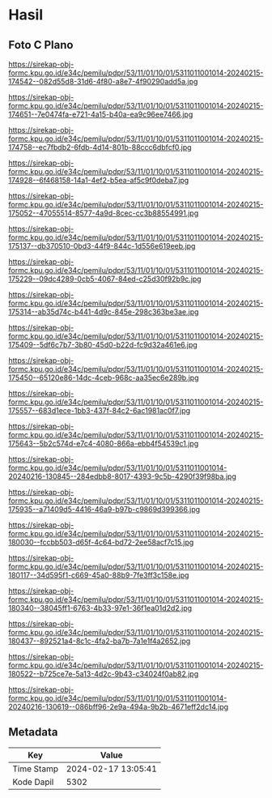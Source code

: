 # Hasil

## Foto C Plano

https://sirekap-obj-formc.kpu.go.id/e34c/pemilu/pdpr/53/11/01/10/01/5311011001014-20240215-174542--082d55d8-31d6-4f80-a8e7-4f90290add5a.jpg

https://sirekap-obj-formc.kpu.go.id/e34c/pemilu/pdpr/53/11/01/10/01/5311011001014-20240215-174651--7e0474fa-e721-4a15-b40a-ea9c96ee7466.jpg

https://sirekap-obj-formc.kpu.go.id/e34c/pemilu/pdpr/53/11/01/10/01/5311011001014-20240215-174758--ec7fbdb2-6fdb-4d14-801b-88ccc6dbfcf0.jpg

https://sirekap-obj-formc.kpu.go.id/e34c/pemilu/pdpr/53/11/01/10/01/5311011001014-20240215-174928--6f468158-14a1-4ef2-b5ea-af5c9f0deba7.jpg

https://sirekap-obj-formc.kpu.go.id/e34c/pemilu/pdpr/53/11/01/10/01/5311011001014-20240215-175052--47055514-8577-4a9d-8cec-cc3b88554991.jpg

https://sirekap-obj-formc.kpu.go.id/e34c/pemilu/pdpr/53/11/01/10/01/5311011001014-20240215-175137--db370510-0bd3-44f9-844c-1d556e619eeb.jpg

https://sirekap-obj-formc.kpu.go.id/e34c/pemilu/pdpr/53/11/01/10/01/5311011001014-20240215-175229--09dc4289-0cb5-4067-84ed-c25d30f92b9c.jpg

https://sirekap-obj-formc.kpu.go.id/e34c/pemilu/pdpr/53/11/01/10/01/5311011001014-20240215-175314--ab35d74c-b441-4d9c-845e-298c363be3ae.jpg

https://sirekap-obj-formc.kpu.go.id/e34c/pemilu/pdpr/53/11/01/10/01/5311011001014-20240215-175409--5df6c7b7-3b80-45d0-b22d-fc9d32a461e6.jpg

https://sirekap-obj-formc.kpu.go.id/e34c/pemilu/pdpr/53/11/01/10/01/5311011001014-20240215-175450--65120e86-14dc-4ceb-968c-aa35ec6e289b.jpg

https://sirekap-obj-formc.kpu.go.id/e34c/pemilu/pdpr/53/11/01/10/01/5311011001014-20240215-175557--683d1ece-1bb3-437f-84c2-6ac1981ac0f7.jpg

https://sirekap-obj-formc.kpu.go.id/e34c/pemilu/pdpr/53/11/01/10/01/5311011001014-20240215-175643--5b2c574d-e7c4-4080-866a-ebb4f54539c1.jpg

https://sirekap-obj-formc.kpu.go.id/e34c/pemilu/pdpr/53/11/01/10/01/5311011001014-20240216-130845--284edbb8-8017-4393-9c5b-4290f39f98ba.jpg

https://sirekap-obj-formc.kpu.go.id/e34c/pemilu/pdpr/53/11/01/10/01/5311011001014-20240215-175935--a71409d5-4416-46a9-b97b-c9869d399366.jpg

https://sirekap-obj-formc.kpu.go.id/e34c/pemilu/pdpr/53/11/01/10/01/5311011001014-20240215-180030--fccbb503-d65f-4c64-bd72-2ee58acf7c15.jpg

https://sirekap-obj-formc.kpu.go.id/e34c/pemilu/pdpr/53/11/01/10/01/5311011001014-20240215-180117--34d595f1-c669-45a0-88b9-7fe3ff3c158e.jpg

https://sirekap-obj-formc.kpu.go.id/e34c/pemilu/pdpr/53/11/01/10/01/5311011001014-20240215-180340--38045ff1-6763-4b33-97e1-36f1ea01d2d2.jpg

https://sirekap-obj-formc.kpu.go.id/e34c/pemilu/pdpr/53/11/01/10/01/5311011001014-20240215-180437--892521a4-8c1c-4fa2-ba7b-7a1e1f4a2652.jpg

https://sirekap-obj-formc.kpu.go.id/e34c/pemilu/pdpr/53/11/01/10/01/5311011001014-20240215-180522--b725ce7e-5a13-4d2c-9b43-c34024f0ab82.jpg

https://sirekap-obj-formc.kpu.go.id/e34c/pemilu/pdpr/53/11/01/10/01/5311011001014-20240216-130619--086bff96-2e9a-494a-9b2b-4671eff2dc14.jpg


## Metadata

| Key        | Value               |
| ---------- | ------------------- |
| Time Stamp | 2024-02-17 13:05:41 |
| Kode Dapil | 5302                |



